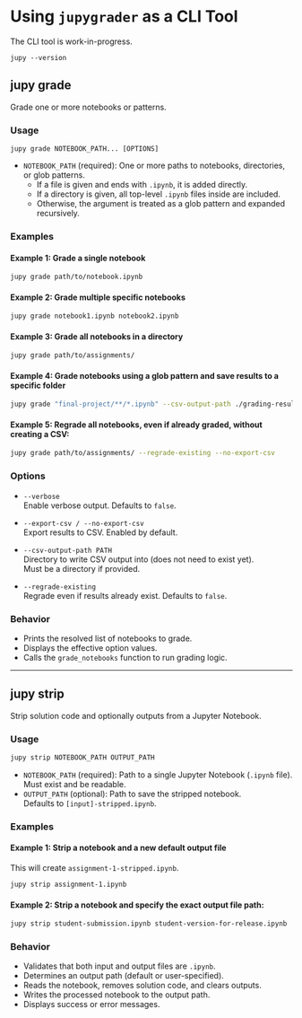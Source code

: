 # Using `jupygrader` as a CLI Tool

The CLI tool is work-in-progress.

```console
jupy --version
```

## jupy grade

Grade one or more notebooks or patterns.

### Usage

```
jupy grade NOTEBOOK_PATH... [OPTIONS]
```

- `NOTEBOOK_PATH` (required): One or more paths to notebooks, directories, or glob patterns.
  - If a file is given and ends with `.ipynb`, it is added directly.
  - If a directory is given, all top-level `.ipynb` files inside are included.
  - Otherwise, the argument is treated as a glob pattern and expanded recursively.

### Examples

#### Example 1: Grade a single notebook

```bash
jupy grade path/to/notebook.ipynb
```

#### Example 2: Grade multiple specific notebooks

```bash
jupy grade notebook1.ipynb notebook2.ipynb
```

#### Example 3: Grade all notebooks in a directory

```bash
jupy grade path/to/assignments/
```

#### Example 4: Grade notebooks using a glob pattern and save results to a specific folder

```bash
jupy grade "final-project/**/*.ipynb" --csv-output-path ./grading-results
```

#### Example 5: Regrade all notebooks, even if already graded, without creating a CSV:

```bash
jupy grade path/to/assignments/ --regrade-existing --no-export-csv
```

### Options

- `--verbose`  
  Enable verbose output. Defaults to `false`.

- `--export-csv / --no-export-csv`  
  Export results to CSV. Enabled by default.

- `--csv-output-path PATH`  
  Directory to write CSV output into (does not need to exist yet).  
  Must be a directory if provided.

- `--regrade-existing`  
  Regrade even if results already exist. Defaults to `false`.

### Behavior

- Prints the resolved list of notebooks to grade.
- Displays the effective option values.
- Calls the `grade_notebooks` function to run grading logic.

---

## jupy strip

Strip solution code and optionally outputs from a Jupyter Notebook.

### Usage

```bash
jupy strip NOTEBOOK_PATH OUTPUT_PATH
```

- `NOTEBOOK_PATH` (required): Path to a single Jupyter Notebook (`.ipynb` file).  
  Must exist and be readable.
- `OUTPUT_PATH` (optional): Path to save the stripped notebook.  
  Defaults to `[input]-stripped.ipynb`.

### Examples

#### Example 1: Strip a notebook and a new default output file

This will create `assignment-1-stripped.ipynb`.

```bash
jupy strip assignment-1.ipynb
```

#### Example 2: Strip a notebook and specify the exact output file path:

```bash
jupy strip student-submission.ipynb student-version-for-release.ipynb
```

### Behavior

- Validates that both input and output files are `.ipynb`.
- Determines an output path (default or user-specified).
- Reads the notebook, removes solution code, and clears outputs.
- Writes the processed notebook to the output path.
- Displays success or error messages.

